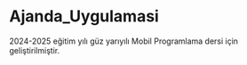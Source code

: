 # Ajanda_Uygulamasi
2024-2025 eğitim yılı güz yarıyılı Mobil Programlama dersi için geliştirilmiştir.
